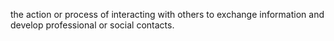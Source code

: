 the action or process of interacting with others to exchange information and develop professional or social contacts.
